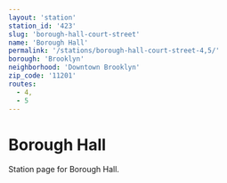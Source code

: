 ```yaml
---
layout: 'station'
station_id: '423'
slug: 'borough-hall-court-street'
name: 'Borough Hall'
permalink: '/stations/borough-hall-court-street-4,5/'
borough: 'Brooklyn'
neighborhood: 'Downtown Brooklyn'
zip_code: '11201'
routes:
  - 4,
  - 5
---
```

# Borough Hall

Station page for Borough Hall.
